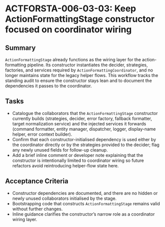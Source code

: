 # ACTFORSTA-006-03-03: Keep ActionFormattingStage constructor focused on coordinator wiring

## Summary
`ActionFormattingStage` already functions as the wiring layer for the action-formatting pipeline. Its constructor instantiates
the decider, strategies, factories, and services required by `ActionFormattingCoordinator`, and no longer maintains state for
the legacy helper flows. This workflow tracks the standing audit to ensure the constructor stays lean and to document the
dependencies it passes to the coordinator.

## Tasks
- Catalogue the collaborators that the `ActionFormattingStage` constructor currently builds (strategies, decider, error factory,
  fallback formatter, target normalization service) and the injected services it forwards (command formatter, entity manager,
  dispatcher, logger, display-name helper, error context builder).
- Confirm that each constructor-initialised dependency is used either by the coordinator directly or by the strategies provided
  to the decider; flag any newly unused fields for follow-up cleanup.
- Add a brief inline comment or developer note explaining that the constructor is intentionally limited to coordinator wiring so
  future refactors avoid reintroducing helper-flow state here.

## Acceptance Criteria
- Constructor dependencies are documented, and there are no hidden or newly unused collaborators initialised by the stage.
- Bootstrapping code that constructs `ActionFormattingStage` remains valid without further changes.
- Inline guidance clarifies the constructor’s narrow role as a coordinator wiring layer.
